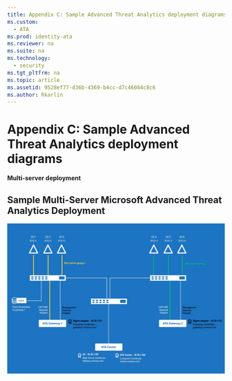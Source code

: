 ```yaml
---
title: Appendix C: Sample Advanced Threat Analytics deployment diagrams
ms.custom: 
  - ATA
ms.prod: identity-ata
ms.reviewer: na
ms.suite: na
ms.technology: 
  - security
ms.tgt_pltfrm: na
ms.topic: article
ms.assetid: 9528ef77-d36b-4369-b4cc-d7c46084c8c6
ms.author: Rkarlin
---
```

# Appendix C: Sample Advanced Threat Analytics deployment diagrams
**Multi-server deployment**

## Sample Multi-Server Microsoft Advanced Threat Analytics Deployment
![](../Image/ATA_Sample_Deployment.JPG)

